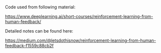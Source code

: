 Code used from following material:

https://www.deeplearning.ai/short-courses/reinforcement-learning-from-human-feedback/

Detailed notes can be found here:

https://medium.com/@letsdothisnow/reinforcement-learning-from-human-feedback-f1559c88cb2f